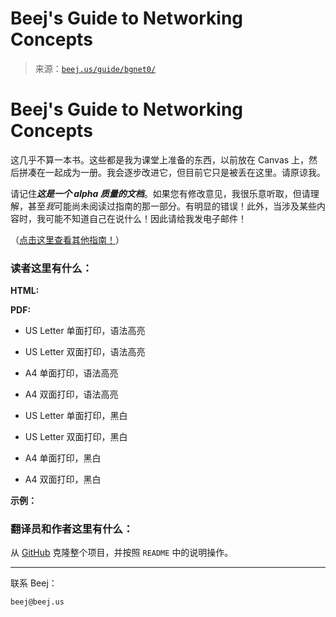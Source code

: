 <!--yml

category: 未分类

日期：2024-05-27 15:24:16

-->

# Beej's Guide to Networking Concepts

> 来源：[`beej.us/guide/bgnet0/`](https://beej.us/guide/bgnet0/)

# Beej's Guide to Networking Concepts

这几乎不算一本书。这些都是我为课堂上准备的东西，以前放在 Canvas 上，然后拼凑在一起成为一册。我会逐步改进它，但目前它只是被丢在这里。请原谅我。

请记住***这是一个 alpha 质量的文档***。如果您有修改意见，我很乐意听取，但请理解，甚至*我*可能尚未阅读过指南的那一部分。有明显的错误！此外，当涉及某些内容时，我可能不知道自己在说什么！因此请给我发电子邮件！

（[点击这里查看其他指南！](http://beej.us/guide/)）

### 读者这里有什么：

**HTML:**

**PDF:**

+   US Letter 单面打印，语法高亮

+   US Letter 双面打印，语法高亮

+   A4 单面打印，语法高亮

+   A4 双面打印，语法高亮

+   US Letter 单面打印，黑白

+   US Letter 双面打印，黑白

+   A4 单面打印，黑白

+   A4 双面打印，黑白

**示例：**

### 翻译员和作者这里有什么：

从 [GitHub](https://github.com/beejjorgensen/bgnet0) 克隆整个项目，并按照 `README` 中的说明操作。

* * *

联系 Beej：

`beej@beej.us`
